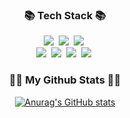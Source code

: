 <h3 align="center">📚 Tech Stack 📚</h3>
<p align="center">
  <img src="https://img.shields.io/badge/HTML-6DB33F?style=flat-square&logo=html&logoColor=white"/></a>&nbsp
  <img src="https://img.shields.io/badge/CSS-3766AB?style=flat-square&logo=css&logoColor=white"/></a>&nbsp 
  <img src="https://img.shields.io/badge/SCSS-ffb13b?style=flat-square&logo=sass&logoColor=white"/></a>&nbsp 
  <br>
  <img src="https://img.shields.io/badge/Javascript-6DB33F?style=flat-square&logo=javascript&logoColor=white"/></a>&nbsp
  <img src="https://img.shields.io/badge/Typescript-6DB33F?style=flat-square&logo=typescriptt&logoColor=white"/></a>&nbsp 
  <img src="https://img.shields.io/badge/React-339933?style=flat-square&logo=react&logoColor=white"/></a>&nbsp
  <img src="https://img.shields.io/badge/Vue-000000?style=flat-square&logo=vue&logoColor=white"/></a>&nbsp
  <br>

</p>



<h3 align="center">👩‍💻 My Github Stats 👩‍💻</h3>
<div align="center">

[![Anurag's GitHub stats](https://github-readme-stats.vercel.app/api?username=DDoon&hide_title=true&show_icons=true&include_all_commits=true&disable_animations=true&theme=vue)](https://github.com/anuraghazra/github-readme-stats)
</div>
